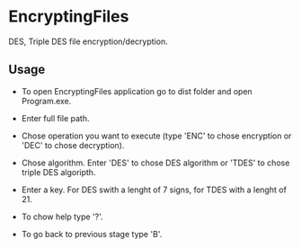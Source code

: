 # EncryptingFiles
DES, Triple DES file encryption/decryption.

## **Usage**

- To open EncryptingFiles application go to dist folder and open Program.exe.
- Enter full file path.
- Chose operation you want to execute (type 'ENC' to chose encryption or 'DEC' to chose decryption).
- Chose algorithm. Enter 'DES' to chose DES algorithm or 'TDES' to chose triple DES algoripth.
- Enter a key. For DES swith a lenght of 7 signs, for TDES with a lenght of 21.

- To chow help type '?'.
- To go back to previous stage type 'B'.
